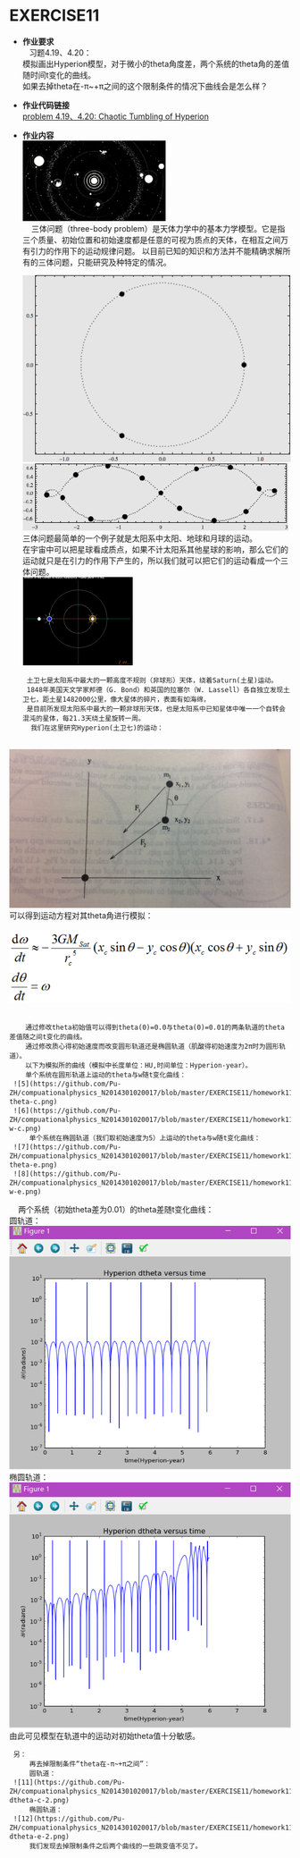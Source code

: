EXERCISE11
=======

 - **作业要求**  
    习题4.19、4.20：     
               模拟画出Hyperion模型，对于微小的theta角度差，两个系统的theta角的差值随时间t变化的曲线。         
               如果去掉theta在-π~+π之间的这个限制条件的情况下曲线会是怎么样？           
       
 - **作业代码链接**       
     [problem 4.19、4.20: Chaotic Tumbling of Hyperion](https://github.com/Pu-ZH/compuationalphysics_N2014301020017/blob/master/EXERCISE11/homework11.py)   
      
       
 - **作业内容**      
     ![1](https://github.com/Pu-ZH/compuationalphysics_N2014301020017/blob/master/EXERCISE11/416fe6f77a9c07804980adf458799d95.gif)       
         三体问题（three-body problem）是天体力学中的基本力学模型。它是指三个质量、初始位置和初始速度都是任意的可视为质点的天体，在相互之间万有引力的作用下的运动规律问题。
        以目前已知的知识和方法并不能精确求解所有的三体问题，只能研究及种特定的情况。       
        
     ![2](https://github.com/Pu-ZH/compuationalphysics_N2014301020017/blob/master/EXERCISE11/f42455bf301fb0dfab6e6bb9ce00cdf6.gif)
     ![3](https://github.com/Pu-ZH/compuationalphysics_N2014301020017/blob/master/EXERCISE11/9e98db8cf47db0c6ef50ff02703dec12.gif)     
     三体问题最简单的一个例子就是太阳系中太阳、地球和月球的运动。          
     在宇宙中可以把星球看成质点，如果不计太阳系其他星球的影响，那么它们的运动就只是在引力的作用下产生的，所以我们就可以把它们的运动看成一个三体问题。    
     ![4](https://github.com/Pu-ZH/compuationalphysics_N2014301020017/blob/master/EXERCISE11/22f55a9fb506989e9fbe3e199d4cfe02.gif)     
         
        土卫七是太阳系中最大的一颗高度不规则（非球形）天体，绕着Saturn(土星)运动。       
        1848年美国天文学家邦德（G. Bond）和英国的拉塞尔（W. Lassell）各自独立发现土卫七，距土星1482000公里，像大星体的碎片，表面有如海绵，
        是目前所发现太阳系中最大的一颗非球形天体，也是太阳系中已知星体中唯一一个自转会混沌的星体，每21.3天绕土星旋转一周。     
         我们在这里研究Hyperion(土卫七)的运动：      
     ![figure4.16](https://github.com/Pu-ZH/compuationalphysics_N2014301020017/blob/master/EXERCISE11/figure4.16.jpg)     
         可以得到运动方程对其theta角进行模拟：          
     ![eq](https://github.com/Pu-ZH/compuationalphysics_N2014301020017/blob/master/EXERCISE11/e1.png)        
      
        通过修改theta初始值可以得到theta(0)=0.0与theta(0)=0.01的两条轨道的theta差值随之间t变化的曲线。          
        通过修改质心得初始速度而改变圆形轨道还是椭圆轨道（肌酸得初始速度为2π时为圆形轨道）。      
        以下为模拟所的曲线（模拟中长度单位：HU,时间单位：Hyperion-year）。     
        单个系统在圆形轨道上运动的theta与w随t变化曲线：         
     ![5](https://github.com/Pu-ZH/compuationalphysics_N2014301020017/blob/master/EXERCISE11/homework11-theta-c.png)
     ![6](https://github.com/Pu-ZH/compuationalphysics_N2014301020017/blob/master/EXERCISE11/homework11-w-c.png)      
         单个系统在椭圆轨道（我们取初始速度为5）上运动的theta与w随t变化曲线：          
     ![7](https://github.com/Pu-ZH/compuationalphysics_N2014301020017/blob/master/EXERCISE11/homework11-theta-e.png)
     ![8](https://github.com/Pu-ZH/compuationalphysics_N2014301020017/blob/master/EXERCISE11/homework11-w-e.png)       
         两个系统（初始theta差为0.01）的theta差随t变化曲线：               
         圆轨道：    
     ![9](https://github.com/Pu-ZH/compuationalphysics_N2014301020017/blob/master/EXERCISE11/homework11-dtheta-c.png)      
         椭圆轨道：    
     ![10](https://github.com/Pu-ZH/compuationalphysics_N2014301020017/blob/master/EXERCISE11/homework11-dtheta-e.png)        
         由此可见模型在轨道中的运动对初始theta值十分敏感。     
     
     另：     
         再去掉限制条件“theta在-π~+π之间”：      
         圆轨道：    
     ![11](https://github.com/Pu-ZH/compuationalphysics_N2014301020017/blob/master/EXERCISE11/homework11-dtheta-c-2.png)      
         椭圆轨道：    
     ![12](https://github.com/Pu-ZH/compuationalphysics_N2014301020017/blob/master/EXERCISE11/homework11-dtheta-e-2.png)     
         我们发现去掉限制条件之后两个曲线的一些跳变值不见了。     
 
